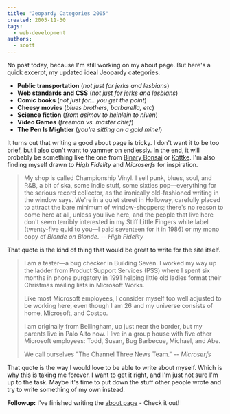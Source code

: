 ```yaml
---
title: "Jeopardy Categories 2005"
created: 2005-11-30
tags: 
  - web-development
authors: 
  - scott
---
```


No post today, because I'm still working on my about page. But here's a quick excerpt, my updated ideal Jeopardy categories.

- **Public transportation** (_not just for jerks and lesbians_)
- **Web standards and CSS** (_not just for jerks and lesbians_)
- **Comic books** (_not just for... you get the point_)
- **Cheesy movies** (_blues brothers, barbarella, etc_)
- **Science fiction** (_from asimov to heinlein to niven_)
- **Video Games** (_freeman vs. master chief_)
- **The Pen Is Mightier** (_you're sitting on a gold mine!_)

It turns out that writing a good about page is tricky. I don't want it to be too brief, but I also don't want to yammer on endlessly. In the end, it will probably be something like the one from [Binary Bonsai](http://binarybonsai.com/about/) or [Kottke](http://www.kottke.org/about/). I'm also finding myself drawn to _High Fidelity_ and _Microserfs_ for inspiration.

> My shop is called Championship Vinyl. I sell punk, blues, soul, and R&B, a bit of ska, some indie stuff, some sixties pop—everything for the serious record collector, as the ironically old-fashioned writing in the window says. We're in a quiet street in Holloway, carefully placed to attract the bare minimum of window-shoppers; there's no reason to come here at all, unless you live here, and the people that live here don't seem terribly interested in my Stiff Little Fingers white label (twenty-five quid to you—I paid seventeen for it in 1986) or my mono copy of _Blonde on Blonde_. \-- _High Fidelity_

That quote is the kind of thing that would be great to write for the site itself.

> I am a tester—a bug checker in Building Seven. I worked my way up the ladder from Product Support Services (PSS) where I spent six months in phone purgatory in 1991 helping little old ladies format their Christmas mailing lists in Microsoft Works.
> 
> Like most Microsoft employees, I consider myself too well adjusted to be working here, even though I am 26 and my universe consists of home, Microsoft, and Costco.
> 
> I am originally from Bellingham, up just near the border, but my parents live in Palo Alto now. I live in a group house with five other Microsoft employees: Todd, Susan, Bug Barbecue, Michael, and Abe.
> 
> We call ourselves "The Channel Three News Team." \-- _Microserfs_

That quote is the way I would love to be able to write about myself. Which is why this is taking me forever. I want to get it right, and I'm just not sure I'm up to the task. Maybe it's time to put down the stuff other people wrote and try to write something of my own instead.

**Followup:** I've finished writing the [about page](/about/) - Check it out!
